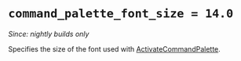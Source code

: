 # `command_palette_font_size = 14.0`

*Since: nightly builds only*

Specifies the size of the font used with
[ActivateCommandPalette](../keyassignment/ActivateCommandPalette.md).
